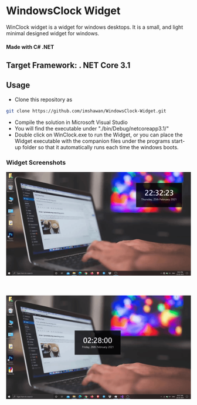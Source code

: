 # WindowsClock Widget

WinClock widget is a widget for windows desktops. It is a small, and light minimal designed widget for windows.

#### Made with C# .NET
## Target Framework: . NET Core 3.1

## Usage
* Clone this repository as 
```bash
git clone https://github.com/imshawan/WindowsClock-Widget.git
```
* Compile the solution in Microsoft Visual Studio
* You will find the executable under "./bin/Debug/netcoreapp3.1/"
* Double click on WinClock.exe to run the Widget, or you can place the Widget executable with the companion files under the programs start-up folder so that it automatically runs each time the windows boots.

### Widget Screenshots
<p align="center">
  <img src="/src/screen.gif"> <br> <br> <br> <br>
  <img src="/src/screen2.gif">
</p>
